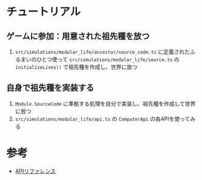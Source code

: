 # チュートリアル
## ゲームに参加：用意された祖先種を放つ
1. `src/simulations/modular_life/ancestor/source_code.ts` に定義されたふるまいのひとつ使って `src/simulations/modular_life/source.ts` の `initializeLives()` で祖先種を作成し、世界に放つ

## 自身で祖先種を実装する
1. `Module.SourceCode` に準拠する処理を自分で実装し、祖先種を作成して世界に放つ
1. `src/simulations/modular_life/api.ts` の `ComputerApi` の各APIを使ってみる

# 参考
- [APIリファレンス](./docs/api_reference.md)
